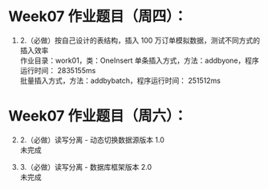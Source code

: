 # Week07 作业题目（周四）：
1. 2.（必做）按自己设计的表结构，插入 100 万订单模拟数据，测试不同方式的插入效率   
    作业目录：work01，类：OneInsert
    单条插入方式，方法：addbyone，程序运行时间： 2835155ms   
    批量插入方式，方法：addbybatch，程序运行时间： 251512ms   

# Week07 作业题目（周六）：
2. 2.（必做）读写分离 - 动态切换数据源版本 1.0   
    未完成

3. 3.（必做）读写分离 - 数据库框架版本 2.0   
    未完成
    